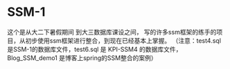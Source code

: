 # SSM-1
这个是从大二下暑假期间 到大三数据库课设之间， 写的许多ssm框架的练手的项目，从初步使用ssm框架进行整合，到现在已经基本上掌握。
（注意：test4.sql 是SSM-1的数据库文件，test6.sql 是 KPI-SSM4 的数据库文件，Blog_SSM_demo1 是博客上spring的SSM整合的案例）
